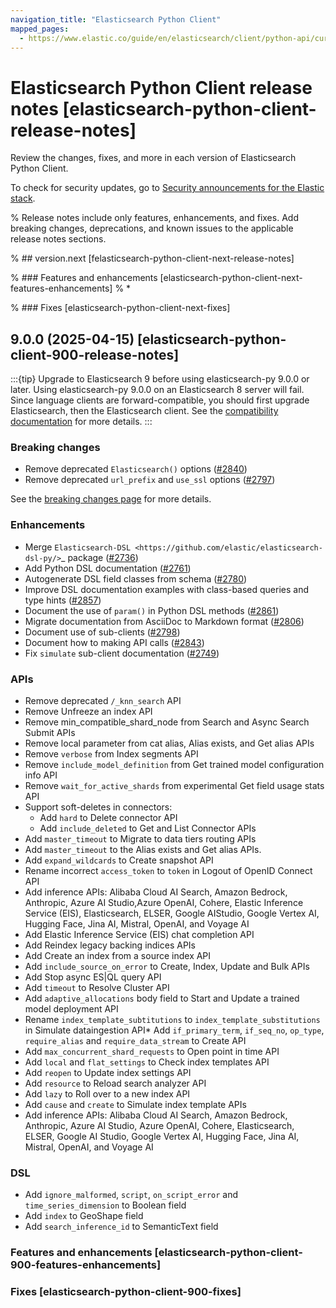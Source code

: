 ```yaml
---
navigation_title: "Elasticsearch Python Client"
mapped_pages:
  - https://www.elastic.co/guide/en/elasticsearch/client/python-api/current/release-notes.html
---
```


# Elasticsearch Python Client release notes [elasticsearch-python-client-release-notes]

Review the changes, fixes, and more in each version of Elasticsearch Python Client.

To check for security updates, go to [Security announcements for the Elastic stack](https://discuss.elastic.co/c/announcements/security-announcements/31).

% Release notes include only features, enhancements, and fixes. Add breaking changes, deprecations, and known issues to the applicable release notes sections.

% ## version.next [felasticsearch-python-client-next-release-notes]

% ### Features and enhancements [elasticsearch-python-client-next-features-enhancements]
% *

% ### Fixes [elasticsearch-python-client-next-fixes]

## 9.0.0 (2025-04-15) [elasticsearch-python-client-900-release-notes]

:::{tip}
Upgrade to Elasticsearch 9 before using elasticsearch-py 9.0.0 or later. Using elasticsearch-py 9.0.0 on an Elasticsearch 8 server will fail.
Since language clients are forward-compatible, you should first upgrade Elasticsearch, then the Elasticsearch client. See the [compatibility documentation](/reference/index.md#_compatibility) for more details.
:::

### Breaking changes

* Remove deprecated `Elasticsearch()` options ([#2840](https://github.com/elastic/elasticsearch-py/pull/2840))
* Remove deprecated `url_prefix` and `use_ssl` options ([#2797](https://github.com/elastic/elasticsearch-py/pull/2797))

See the [breaking changes page](breaking-changes.md) for more details.

### Enhancements

* Merge `Elasticsearch-DSL <https://github.com/elastic/elasticsearch-dsl-py/>`_ package ([#2736](https://github.com/elastic/elasticsearch-py/pull/2736))
* Add Python DSL documentation ([#2761](https://github.com/elastic/elasticsearch-py/pull/2761))
* Autogenerate DSL field classes from schema ([#2780](https://github.com/elastic/elasticsearch-py/pull/2780))
* Improve DSL documentation examples with class-based queries and type hints ([#2857](https://github.com/elastic/elasticsearch-py/pull/2857))
* Document the use of `param()` in Python DSL methods ([#2861](https://github.com/elastic/elasticsearch-py/pull/2861))
* Migrate documentation from AsciiDoc to Markdown format ([#2806](https://github.com/elastic/elasticsearch-py/pull/2806))
* Document use of sub-clients ([#2798](https://github.com/elastic/elasticsearch-py/pull/2798))
* Document how to making API calls ([#2843](https://github.com/elastic/elasticsearch-py/pull/2843))
* Fix `simulate` sub-client documentation ([#2749](https://github.com/elastic/elasticsearch-py/pull/2749))

### APIs

* Remove deprecated `/_knn_search` API
* Remove Unfreeze an index API
* Remove min_compatible_shard_node from Search and Async Search Submit APIs
* Remove local parameter from cat alias, Alias exists, and Get alias APIs
* Remove `verbose` from Index segments API
* Remove `include_model_definition` from Get trained model configuration info API
* Remove `wait_for_active_shards` from experimental Get field usage stats API
* Support soft-deletes in connectors:
  * Add `hard` to Delete connector API
  * Add `include_deleted` to Get and List Connector APIs
* Add `master_timeout` to Migrate to data tiers routing APIs
* Add `master_timeout` to the Alias exists and Get alias APIs.
* Add `expand_wildcards` to Create snapshot API
* Rename incorrect `access_token` to `token` in Logout of OpenID Connect API
* Add inference APIs: Alibaba Cloud AI Search, Amazon Bedrock, Anthropic, Azure AI Studio,Azure OpenAI, Cohere, Elastic Inference Service (EIS), Elasticsearch, ELSER, Google AIStudio, Google Vertex AI, Hugging Face, Jina AI, Mistral, OpenAI, and Voyage AI
* Add Elastic Inference Service (EIS) chat completion API
* Add Reindex legacy backing indices APIs
* Add Create an index from a source index API
* Add `include_source_on_error` to Create, Index, Update and Bulk APIs
* Add Stop async ES|QL query API
* Add `timeout` to Resolve Cluster API
* Add `adaptive_allocations` body field to Start and Update a trained model deployment API
* Rename `index_template_subtitutions` to `index_template_substitutions` in Simulate dataingestion API* Add `if_primary_term`, `if_seq_no`, `op_type`, `require_alias` and `require_data_stream` to Create API
* Add `max_concurrent_shard_requests` to Open point in time API
* Add `local` and `flat_settings` to Check index templates API
* Add `reopen` to Update index settings API
* Add `resource` to Reload search analyzer API
* Add `lazy` to Roll over to a new index API
* Add `cause` and `create` to Simulate index template APIs
* Add inference APIs: Alibaba Cloud AI Search, Amazon Bedrock, Anthropic, Azure AI Studio, Azure OpenAI, Cohere, Elasticsearch, ELSER, Google AI Studio, Google Vertex AI, Hugging Face, Jina AI, Mistral, OpenAI, and Voyage AI

### DSL
 * Add `ignore_malformed`, `script`,  `on_script_error` and `time_series_dimension` to Boolean field
 * Add `index` to GeoShape field
 * Add `search_inference_id` to SemanticText field

### Features and enhancements [elasticsearch-python-client-900-features-enhancements]

### Fixes [elasticsearch-python-client-900-fixes]
